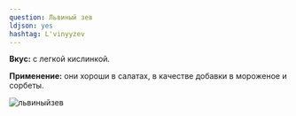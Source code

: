 ```yaml
---
question: Львиный зев
ldjson: yes 
hashtag: L'vinyyzev
---
```

**Вкус:** с легкой кислинкой.

**Применение:** они хороши в салатах, в качестве добавки в мороженое и сорбеты. 

![львиныйзев](https://user-images.githubusercontent.com/103433101/191929495-106ed7d9-e9c6-461d-a45b-beebf207da19.jpg)

